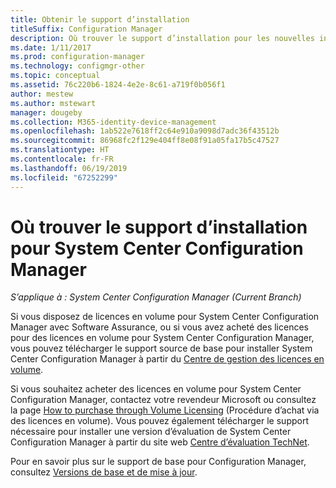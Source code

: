```yaml
---
title: Obtenir le support d’installation
titleSuffix: Configuration Manager
description: Où trouver le support d’installation pour les nouvelles installations de System Center Configuration Manager.
ms.date: 1/11/2017
ms.prod: configuration-manager
ms.technology: configmgr-other
ms.topic: conceptual
ms.assetid: 76c220b6-1824-4e2e-8c61-a719f0b056f1
author: mestew
ms.author: mstewart
manager: dougeby
ms.collection: M365-identity-device-management
ms.openlocfilehash: 1ab522e7618ff2c64e910a9098d7adc36f43512b
ms.sourcegitcommit: 86968fc2f129e404ff8e08f91a05fa17b5c47527
ms.translationtype: HT
ms.contentlocale: fr-FR
ms.lasthandoff: 06/19/2019
ms.locfileid: "67252299"
---
```

# <a name="where-to-get-installation-media-for-system-center-configuration-manager"></a>Où trouver le support d’installation pour System Center Configuration Manager

*S’applique à : System Center Configuration Manager (Current Branch)*

Si vous disposez de licences en volume pour System Center Configuration Manager avec Software Assurance, ou si vous avez acheté des licences pour des licences en volume pour System Center Configuration Manager, vous pouvez télécharger le support source de base pour installer System Center Configuration Manager à partir du [Centre de gestion des licences en volume](https://www.microsoft.com/Licensing/servicecenter/default.aspx).   

Si vous souhaitez acheter des licences en volume pour System Center Configuration Manager, contactez votre revendeur Microsoft ou consultez la page [How to purchase through Volume Licensing]( https://www.microsoft.com/Licensing/how-to-buy/how-to-buy.aspx) (Procédure d’achat via des licences en volume). Vous pouvez également télécharger le support nécessaire pour installer une version d’évaluation de System Center Configuration Manager à partir du site web [Centre d’évaluation TechNet]( https://www.microsoft.com/en-us/evalcenter/evaluate-system-center-configuration-manager-and-endpoint-protection).

Pour en savoir plus sur le support de base pour Configuration Manager, consultez [Versions de base et de mise à jour](/sccm/core/servers/manage/updates#bkmk_Baselines).
